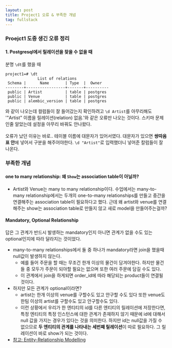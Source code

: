 ```yaml
---
layout: post
title: Project1 오류 & 부족한 개념
tag: fullstack
---
```


### Proejct1 도중 생긴 오류 정리
#### 1. Postgresql에서 릴레이션을 찾을 수 없을 때
분명 `\dt`를 했을 때
```
project1=# \dt
              List of relations
 Schema |      Name       | Type  |  Owner
--------+-----------------+-------+----------
 public | Artist          | table | postgres
 public | Venue           | table | postgres
 public | alembic_version | table | postgres
 ```
 와 같이 나오는데 컬럼들이 잘 들어갔는지 확인하려고 `\d Artist`를 아무리해도 '"Artist" 이름을 릴레이션(relation) 없음.'와 같은 오류만 나오는 것이다.
 스키마 문제인줄 알았는데 설정을 아무리 바꿔도 안나왔다. <br><br>
 오류가 났던 이유는 바로.. 테이블 이름에 대문자가 있어서였다. 대문자가 있으면 **쌍따옴표 안**에 넣어서 구분을 해주어야한다.
 `\d "Artist"`로 입력했더니 넣어준 칼럼들이 잘 나온다.
 
### 부족한 개념
#### one to many relationship: 왜 `Show`는 association table이 아닐까?
- Artist와 Venue는 many to many relationship이다. 수업에서는 many-to-many relationship에서는 두개의 one-to-many relationships를 만들고 중간을 연결해주는 association table이 필요하다고 했다. 근데 왜 artist와 venue를 연결해주는 show는 association table로 만들지 않고 새로 model을 만들어주는걸까?


#### Mandatory, Optional Relationship
답은 그 관계가 반드시 발생하는 mandatory인지 아니면 관계가 없을 수도 있는 optional인지에 따라 달라지는 것이었다.
- many-to-many relationships에서 둘 중 하나가 mandatory라면 join을 했을때 null값이 발생하지 않는다.
  - 예를 들어 주문을 할 때는 무조건 한개 이상의 물건이 담겨야한다. 하지만 물건들 중 모두가 주문이 되야할 필요는 없으며 또한 여러 주문에 담길 수도 있다.
  - 이 관계에서 join을 하게되면 order_id에 따라 해당되는 product들이 연결될 것이다.
- 하지만 모든 관계가 optional이라면?
  - artist는 한개 이상의 venue를 구할수도 있고 안구할 수도 있다 또한 venue도 한팀 이상의 artist를 구할수도 있고 안구할수도 있다.
  - 이런 상황에서 우리가 한 엔티티의 id를 다른 엔티티의 릴레이션에 저장한다면, 특정 엔티티의 특정 인스턴스에 대한 관계가 존재하지 않기 때문에 id에 대해서 null 값을 가지는 경우가 있다는 것을 의미한다. 하지만 id는 null값을 가질 수 없으므로 **두 엔티티의 관계를 나타내는 세번째 릴레이션**이 따로 필요하다. 그 릴레이션이 바로 show가 되는 것이다.
- [참고: Entity-Relationship Modelling](https://www.cs.uct.ac.za/mit_notes/database/htmls/chp06.html)
 
